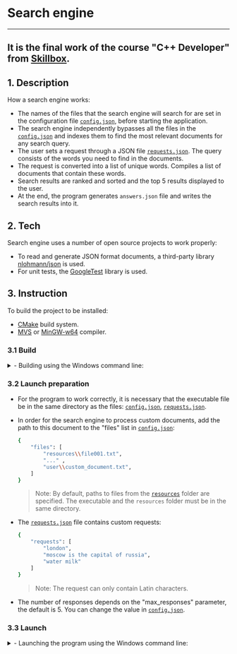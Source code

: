 #  Search engine
***
## It is the final work of the course "C++ Developer" from [Skillbox](https://skillbox.ru).

## 1. Description
How a search engine works:
- The names of the files that the search engine will search for are set in the configuration file [`config.json`](https://github.com/vimcomes/SearchEngine/blob/master/config.json), before starting the application.
- The search engine independently bypasses all the files in the [`config.json`](https://github.com/vimcomes/SearchEngine/blob/master/config.json) and indexes them to find the most relevant documents for any search query.
- The user sets a request through a JSON file [`requests.json`](https://github.com/vimcomes/SearchEngine/blob/master/requests.json). The query consists of the words you need to find in the documents.
- The request is converted into a list of unique words. Compiles a list of documents that contain these words.
- Search results are ranked and sorted and the top 5 results displayed to the user.
- At the end, the program generates `answers.json` file and writes the search results into it.

## 2. Tech
Search engine uses a number of open source projects to work properly:
- To read and generate JSON format documents, a third-party library [nlohmann/json](https://github.com/nlohmann/json) is used.
- For unit tests, the [GoogleTest](https://github.com/google/googletest) library is used.

## 3. Instruction

To build the project to be installed:
- [CMake](https://cmake.org/download/) build system.
- [MVS](https://visualstudio.microsoft.com/ru/downloads/) or [MinGW-w64](https://www.mingw-w64.org/downloads/#mingw-builds) compiler.

### 3.1 Build

  <details>
  <summary> - Building using the Windows command line:</summary>
  <br>

  - From the command line, navigate to the project's root directory `C:\...\search_engine` and create a build directory:

    ```sh
    mkdir build
    ```
  - Next, navigate to the build directory and run CMake to configure the project and generate a native build system:

    ```sh
    cd build
    cmake ..
    ```

  - Then call that build system to actually compile/link the project:

    ```sh
    cmake --build .
    ```

  - Upon completion of the compilation process, the executable file `SearchEngine.exe` will appear in the `..\search_engine\build` folder if you are using the MinGW-w64 compiler, and `..\search_engine\build\Debug` for MVS compiler.

  </details>

### 3.2 Launch preparation

- For the program to work correctly, it is necessary that the executable file be in the same directory as the files: [`config.json`](https://github.com/vimcomes/SearchEngine/blob/master/config.json), [`requests.json`](https://github.com/vimcomes/SearchEngine/blob/main/requests.json).

- In order for the search engine to process custom documents, add the path to this document to the "files" list in [`config.json`](https://github.com/vimcomes/SearchEngine/blob/master/config.json):
   ```sh
   {
       "files": [
           "resources\\file001.txt",
           "..." ,
           "user\\custom_document.txt",
       ]
   }
   ```
   > Note: By default, paths to files from the [`resources`](https://github.com/vimcomes/SearchEngine/tree/master/resources) folder are specified. The executable and the `resources` folder must be in the same directory.


- The [`requests.json`](https://github.com/vimcomes/SearchEngine/blob/master/requests.json) file contains custom requests:
   ```sh
   {
       "requests": [
           "london",
           "moscow is the capital of russia",
           "water milk"
       ]
   }
   ```
   > Note: The request can only contain Latin characters.

- The number of responses depends on the "max_responses" parameter, the default is 5. You can change the value in [`config.json`](https://github.com/vimcomes/SearchEngine/blob/master/config.json).

### 3.3 Launch

  <details>
  <summary> - Launching the program using the Windows command line:</summary>
  <br>

  - From the command line, change to the directory containing the `SearchEngine.exe` executable and enter:

    ```sh
    SearchEngine
    ```

    If the conditions described in paragraph 3.2 have been met, then the search results will be written to the `answers.json` file and displayed in the console, as shown below:

    ```sh
    Started execution SearchEngine v1.0
    Max responses: 5

    request001:
      result: true
      relevance:
        docID: 0, rank: 1

    request002:
      result: true
      relevance:
        docID: 7, rank: 1
        docID: 14, rank: 1
        docID: 0, rank: 0.666667
        docID: 1, rank: 0.666667
        docID: 2, rank: 0.666667

    request003:
      result: false

    Enter "exit" to exit the program:
    ```


  - To exit the program, enter `exit` at the command line.

  </details>
